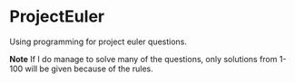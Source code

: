 # ProjectEuler
Using programming for project euler questions.

**Note**
If I do manage to solve many of the questions, only solutions from 1-100 will be given because of the rules.
